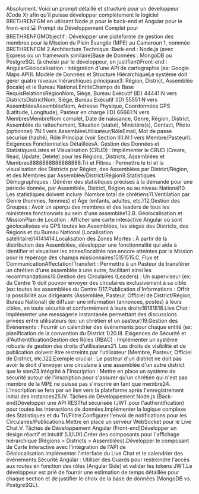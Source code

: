 Absolument. Voici un prompt détaillé et structuré pour un développeur (Code X) afin qu'il puisse développer complètement le logiciel BRETHRENFGM en utilisant Node.js pour le back-end et Angular pour le front-end.💻 Prompt de Développement Complet pour BRETHRENFGMObjectif : Développer une plateforme de gestion des membres pour la Mission du Plein Évangile (MPE) au Cameroun 1, nommée BRETHRENFGM 2.Architecture Technique :Back-end : Node.js (avec Express ou un framework similaire)Base de Données : MongoDB ou PostgreSQL (à choisir par le développeur, en justifiant)Front-end : AngularGéolocalisation : Intégration d'une API de cartographie (ex: Google Maps API)I. Modèle de Données et Structure HiérarchiqueLe système doit gérer quatre niveaux hiérarchiques principaux3: Région, District, Assemblée (locale) et le Bureau National.EntitéChamps de Base RequisRelationsRégionNom, Siège, Bureau Exécutif (ID) 44441:N vers DistrictsDistrictNom, Siège, Bureau Exécutif (ID) 55551:N vers AssembléesAssembléeNom, Adresse Physique, Coordonnées GPS (Latitude, Longitude), Pasteur en charge (ID) 66661:N vers MembresMembreNom complet, Date de naissance, Genre, Région, District, Assemblée de rattachement, Situation (statut), Ministère(s), Contact, Photo (optionnel) 7N:1 vers AssembléeUtilisateur/RôleEmail, Mot de passe sécurisé (hashé), Rôle Principal (voir Section III).N:1 vers Membre/PasteurII. Exigences Fonctionnelles DétailléesA. Gestion des Données et StatistiquesListes et Visualisation (CRUD) : Implémenter le CRUD (Create, Read, Update, Delete) pour les Régions, Districts, Assemblées et Membres8888888888888888.Tri et Filtres : Permettre le tri et la visualisation des Districts par Région, des Assemblées par District/Région, et des Membres par Assemblée/District/Région9.Statistiques Démographiques : Générer des statistiques précises à la demande pour une période donnée, par Assemblée, District, Région ou au niveau National10. Les statistiques doivent inclure :Nombre total de chrétiens11.Ventilation par Genre (hommes, femmes) et Âge (enfants, adultes, etc.)12.Gestion des Groupes : Avoir un aperçu des membres et des leaders de tous les ministères fonctionnels au sein d'une assemblée13.B. Géolocalisation et MissionPlan de Location : Afficher une carte interactive Angular où sont géolocalisées via GPS toutes les Assemblées, les sièges des Districts, des Régions et du Bureau National (Localisation satellitaire)14141414.Localisation des Zones Mortes : À partir de la distribution des Assemblées, développer une fonctionnalité qui aide à identifier et visualiser les zones/localités non encore atteintes par la Mission pour le repérage des champs missionnaires15151515.C. Flux et CommunicationAffectation/Transfert : Permettre à un Pasteur de transférer un chrétien d'une assemblée à une autre, facilitant ainsi les recommandations16.Gestion des Circulaires (Leaders) : Un superviseur (ex: du Centre 1) doit pouvoir envoyer des circulaires exclusivement à sa cible (ex: toutes les assemblées du Centre 1)17.Publication d'Informations : Offrir la possibilité aux dirigeants (Assemblée, Pasteur, Officiel de District/Région, Bureau National) de diffuser une information (annonces, postes) à leurs cibles, en toute sécurité et conformément à leurs droits18181818.Live Chat : Implémenter une messagerie instantanée permettant des discussions privées entre utilisateurs (ex: un chrétien et un pasteur)19.Gestion des Évènements : Fournir un calendrier des événements pour chaque entité (ex: planification de la convention du District 1)20.III. Exigences de Sécurité et d'AuthentificationGestion des Rôles (RBAC) : Implémenter un système robuste de gestion des droits d'utilisateurs21. Les droits de visibilité et de publication doivent être restreints par l'utilisateur (Membre, Pasteur, Officiel de District, etc.)22.Exemple crucial : Le pasteur d'un district ne doit pas avoir le droit d'envoyer une circulaire à une assemblée d'un autre district que le sien23.Intégrité à l'Inscription : Mettre en place un système de sécurité autour de l'inscription pour s'assurer qu'un chrétien qui n'est pas membre de la MPE ne puisse pas s'inscrire en tant que membre24. L'inscription se fera par un lien vers la plateforme après l'enregistrement initial des instances25.IV. Tâches de Développement Node.js (Back-end)Développer une API RESTful sécurisée (JWT pour l'authentification) pour toutes les interactions de données.Implémenter la logique complexe des Statistiques et du Tri/Filtre.Configurer l'envoi de notifications pour les Circulaires/Publications.Mettre en place un serveur WebSocket pour le Live Chat.V. Tâches de Développement Angular (Front-end)Développer un design réactif et intuitif (UI/UX).Créer des composants pour l'affichage hiérarchique (Régions > Districts > Assemblées).Développer le composant de Carte Interactive avec l'intégration de l'API de Géolocalisation.Implémenter l'interface du Live Chat et le calendrier des évènements.Sécurité Angular : Utiliser des Guards pour restreindre l'accès aux routes en fonction des rôles (Angular Side) et valider les tokens JWT.Le développeur est prié de fournir une estimation de temps détaillée pour chaque section et de justifier le choix de la base de données (MongoDB vs. PostgreSQL).